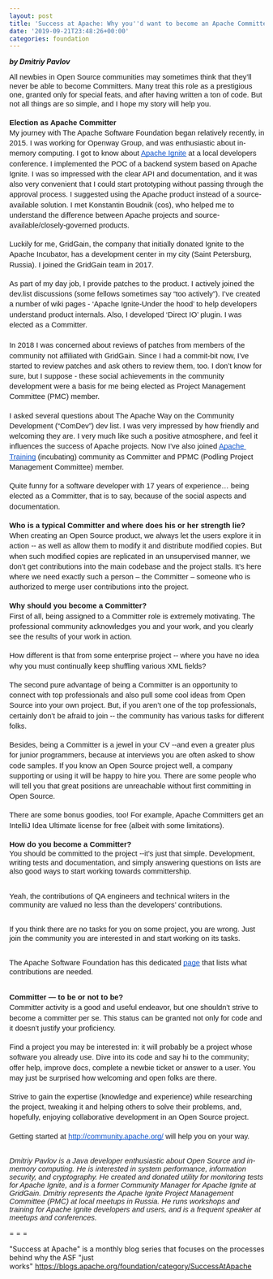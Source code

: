 ```yaml
---
layout: post
title: 'Success at Apache: Why you''d want to become an Apache Committer'
date: '2019-09-21T23:48:26+00:00'
categories: foundation
---
```

<div><span id="docs-internal-guid-1e8a84ab-7fff-c311-1841-01317a7f8ec5"> 
      <p><strong><em>by Dmitriy Pavlov</em></strong></p> 
      <h1 dir="ltr" style="line-height: 1.2; margin-top: 0pt; margin-bottom: 0pt;"><span style="background-color: transparent; font-family: Arial; font-size: 11pt; white-space: pre-wrap; font-weight: normal;">All newbies in Open Source communities may sometimes think that they’ll never be able to become Committers. Many treat this role as a prestigious one, granted only for special feats, and after having written a ton of code. But not all things are so simple, and I hope my story will help you.&nbsp;</span></h1><br /> 
      <p dir="ltr" style="line-height: 1.38; margin-top: 0pt; margin-bottom: 0pt;"><span style="font-size: 11pt; font-family: Arial; background-color: transparent; font-weight: 700; font-variant-numeric: normal; font-variant-east-asian: normal; vertical-align: baseline; white-space: pre-wrap;">Election as Apache Committer</span></p> 
      <p dir="ltr" style="line-height: 1.38; margin-top: 0pt; margin-bottom: 0pt;"><span style="font-size: 11pt; font-family: Arial; background-color: transparent; font-variant-numeric: normal; font-variant-east-asian: normal; vertical-align: baseline; white-space: pre-wrap;">My journey with The Apache Software Foundation began relatively recently, in 2015. I was working for Openway Group, and was enthusiastic about in-memory computing. I got to know about </span><a href="https://ignite.apache.org"><span style="font-size: 11pt; font-family: Arial; color: #1155cc; background-color: transparent; font-variant-numeric: normal; font-variant-east-asian: normal; text-decoration-line: underline; text-decoration-skip-ink: none; vertical-align: baseline; white-space: pre-wrap;">Apache Ignite</span></a><span style="font-size: 11pt; font-family: Arial; background-color: transparent; font-variant-numeric: normal; font-variant-east-asian: normal; vertical-align: baseline; white-space: pre-wrap;"> at a local developers conference. I implemented the POC of a backend system based on Apache Ignite. I was so impressed with the clear API and documentation, and it was also very convenient that I could start prototyping without passing through the approval process. I suggested using the Apache product instead of a source-available solution. I met Konstantin Boudnik (cos), who helped me to understand the difference between Apache projects and source-available/closely-governed products.</span></p><br /> 
      <p dir="ltr" style="line-height: 1.38; margin-top: 0pt; margin-bottom: 0pt;"><span style="font-size: 11pt; font-family: Arial; background-color: transparent; font-variant-numeric: normal; font-variant-east-asian: normal; vertical-align: baseline; white-space: pre-wrap;">Luckily for me, GridGain, the company that initially donated Ignite to the Apache Incubator, has a development center in my city (Saint Petersburg, Russia). I joined the GridGain team in 2017.</span></p><br /> 
      <p dir="ltr" style="line-height: 1.38; margin-top: 0pt; margin-bottom: 0pt;"><span style="font-size: 11pt; font-family: Arial; background-color: transparent; font-variant-numeric: normal; font-variant-east-asian: normal; vertical-align: baseline; white-space: pre-wrap;">As part of my day job, I provide patches to the product. I actively joined the dev.list discussions (some fellows sometimes say “too actively”). I’ve created a number of wiki pages - ‘Apache Ignite-Under the hood’ to help developers understand product internals. Also, I developed ‘Direct IO’ plugin. I was elected as a Committer.</span></p> 
      <p dir="ltr" style="line-height: 1.38; margin-top: 0pt; margin-bottom: 0pt;"><span style="font-size: 11pt; font-family: Arial; background-color: transparent; font-variant-numeric: normal; font-variant-east-asian: normal; vertical-align: baseline; white-space: pre-wrap;"> </span></p> 
      <p dir="ltr" style="line-height: 1.38; margin-top: 0pt; margin-bottom: 0pt;"><span style="font-size: 11pt; font-family: Arial; background-color: transparent; font-variant-numeric: normal; font-variant-east-asian: normal; vertical-align: baseline; white-space: pre-wrap;">In 2018 I was concerned about reviews of patches from members of the community not affiliated with GridGain. Since I had a commit-bit now, I’ve started to review patches and ask others to review them, too. I don’t know for sure, but I suppose - these social achievements in the community development were a basis for me being elected as Project Management Committee (PMC) member.&nbsp;</span></p><br /> 
      <p dir="ltr" style="line-height: 1.38; margin-top: 0pt; margin-bottom: 0pt;"><span style="font-size: 11pt; font-family: Arial; background-color: transparent; font-variant-numeric: normal; font-variant-east-asian: normal; vertical-align: baseline; white-space: pre-wrap;">I asked several questions about The Apache Way on the Community Development (“ComDev”) dev list. I was very impressed by how friendly and welcoming they are. I very much like such a positive atmosphere, and feel it influences the success of Apache projects. Now I’ve also joined </span><a href="http://training.apache.org/"><span style="font-size: 11pt; font-family: Arial; color: #1155cc; background-color: transparent; font-variant-numeric: normal; font-variant-east-asian: normal; text-decoration-line: underline; text-decoration-skip-ink: none; vertical-align: baseline; white-space: pre-wrap;">Apache Training</span></a><span style="font-size: 11pt; font-family: Arial; background-color: transparent; font-variant-numeric: normal; font-variant-east-asian: normal; vertical-align: baseline; white-space: pre-wrap;"> (incubating) community as Committer and PPMC (Podling Project Management Committee) member.</span></p><br /> 
      <p dir="ltr" style="line-height: 1.38; margin-top: 0pt; margin-bottom: 0pt;"><span style="font-size: 11pt; font-family: Arial; background-color: transparent; font-variant-numeric: normal; font-variant-east-asian: normal; vertical-align: baseline; white-space: pre-wrap;">Quite funny for a software developer with 17 years of experience… being elected as a Committer, that is to say, because of the social aspects and documentation.&nbsp;</span></p><br /> 
      <p dir="ltr" style="line-height: 1.38; margin-top: 0pt; margin-bottom: 0pt;"><span style="font-size: 11pt; font-family: Arial; background-color: transparent; font-weight: 700; font-variant-numeric: normal; font-variant-east-asian: normal; vertical-align: baseline; white-space: pre-wrap;">Who is a typical Committer and where does his or her strength lie?</span></p> 
      <p dir="ltr" style="line-height: 1.38; margin-top: 0pt; margin-bottom: 0pt;"><span style="font-size: 11pt; font-family: Arial; background-color: transparent; font-variant-numeric: normal; font-variant-east-asian: normal; vertical-align: baseline; white-space: pre-wrap;">When creating an Open Source product, we always let the users explore it in action -- as well as allow them to modify it and distribute modified copies. But when such modified copies are replicated in an unsupervised manner, we don’t get contributions into the main codebase and the project stalls. It’s here where we need exactly such a person – the Committer – someone who is authorized to merge user contributions into the project.</span></p><br /> 
      <p dir="ltr" style="line-height: 1.38; margin-top: 0pt; margin-bottom: 0pt;"><span style="font-size: 11pt; font-family: Arial; background-color: transparent; font-weight: 700; font-variant-numeric: normal; font-variant-east-asian: normal; vertical-align: baseline; white-space: pre-wrap;">Why should you become a Committer?</span></p> 
      <p dir="ltr" style="line-height: 1.38; margin-top: 0pt; margin-bottom: 0pt;"><span style="font-size: 11pt; font-family: Arial; background-color: transparent; font-variant-numeric: normal; font-variant-east-asian: normal; vertical-align: baseline; white-space: pre-wrap;">First of all, being assigned to a Committer role is extremely motivating. The professional community acknowledges you and your work, and you clearly see the results of your work in action.</span></p><br /> 
      <p dir="ltr" style="line-height: 1.38; margin-top: 0pt; margin-bottom: 0pt;"><span style="font-size: 11pt; font-family: Arial; background-color: transparent; font-variant-numeric: normal; font-variant-east-asian: normal; vertical-align: baseline; white-space: pre-wrap;">How different is that from some enterprise project -- where you have no idea why you must continually keep shuffling various XML fields?</span></p><br /> 
      <p dir="ltr" style="line-height: 1.38; margin-top: 0pt; margin-bottom: 0pt;"><span style="font-size: 11pt; font-family: Arial; background-color: transparent; font-variant-numeric: normal; font-variant-east-asian: normal; vertical-align: baseline; white-space: pre-wrap;">The second pure advantage of being a Committer is an opportunity to connect with top professionals and also pull some cool ideas from Open Source into your own project. But, if you aren’t one of the top professionals, certainly don’t be afraid to join -- the community has various tasks for different folks.</span></p><br /> 
      <p dir="ltr" style="line-height: 1.38; margin-top: 0pt; margin-bottom: 0pt;"><span style="font-size: 11pt; font-family: Arial; background-color: transparent; font-variant-numeric: normal; font-variant-east-asian: normal; vertical-align: baseline; white-space: pre-wrap;">Besides, being a Committer is a jewel in your CV --and even a greater plus for junior programmers, because at interviews you are often asked to show code samples. If you know an Open Source project well, a company supporting or using it will be happy to hire you. There are some people who will tell you that great positions are unreachable without first committing in Open Source.</span></p><br /> 
      <p dir="ltr" style="line-height: 1.38; margin-top: 0pt; margin-bottom: 0pt;"><span style="font-size: 11pt; font-family: Arial; background-color: transparent; font-variant-numeric: normal; font-variant-east-asian: normal; vertical-align: baseline; white-space: pre-wrap;">There are some bonus goodies, too! For example, Apache Committers get an IntelliJ Idea Ultimate license for free (albeit with some limitations).</span></p><br /> 
      <p dir="ltr" style="line-height: 1.38; margin-top: 0pt; margin-bottom: 0pt;"><span style="font-size: 11pt; font-family: Arial; background-color: transparent; font-weight: 700; font-variant-numeric: normal; font-variant-east-asian: normal; vertical-align: baseline; white-space: pre-wrap;">How do you become a Committer?</span></p> 
      <p dir="ltr" style="line-height: 1.2; margin-top: 0pt; margin-bottom: 23pt;"><span style="font-size: 11pt; font-family: Arial; background-color: transparent; font-variant-numeric: normal; font-variant-east-asian: normal; vertical-align: baseline; white-space: pre-wrap;">You should be committed to the project --it’s just that simple. Development, writing tests and documentation, and simply answering questions on lists are also good ways to start working towards committership.</span></p> 
      <p dir="ltr" style="line-height: 1.2; margin-top: 0pt; margin-bottom: 23pt;"><span style="font-size: 11pt; font-family: Arial; background-color: transparent; font-variant-numeric: normal; font-variant-east-asian: normal; vertical-align: baseline; white-space: pre-wrap;"></span><span style="background-color: transparent; font-family: Arial; font-size: 11pt; white-space: pre-wrap;">Yeah, the contributions of QA engineers and technical writers in the community are valued no less than the developers’ contributions.</span></p> 
      <p dir="ltr" style="line-height: 1.2; margin-top: 0pt; margin-bottom: 23pt;"><span style="background-color: transparent; font-family: Arial; font-size: 11pt; white-space: pre-wrap;"></span><span style="background-color: transparent; font-family: Arial; font-size: 11pt; white-space: pre-wrap;">If you think there are no tasks for you on some project, you are wrong. Just join the community you are interested in and start working on its tasks.&nbsp;</span></p> 
      <p dir="ltr" style="line-height: 1.2; margin-top: 0pt; margin-bottom: 23pt;"><span style="background-color: transparent; font-family: Arial; font-size: 11pt; white-space: pre-wrap;"></span><span style="background-color: transparent; font-variant-numeric: normal; font-variant-east-asian: normal; font-size: 11pt; font-family: Arial; vertical-align: baseline; white-space: pre-wrap;">The Apache Software Foundation has this dedicated </span><a href="https://helpwanted.apache.org/"><span style="font-size: 11pt; font-family: Arial; color: #1155cc; background-color: transparent; font-variant-numeric: normal; font-variant-east-asian: normal; text-decoration-line: underline; text-decoration-skip-ink: none; vertical-align: baseline; white-space: pre-wrap;">page</span></a><span style="background-color: transparent; font-variant-numeric: normal; font-variant-east-asian: normal; font-size: 11pt; font-family: Arial; vertical-align: baseline; white-space: pre-wrap;"> that lists what contributions are needed.&nbsp;&nbsp;</span></p> 
      <p dir="ltr" style="line-height: 1.38; margin-top: 0pt; margin-bottom: 0pt;"><span style="font-size: 11pt; font-family: Arial; background-color: transparent; font-weight: 700; font-variant-numeric: normal; font-variant-east-asian: normal; vertical-align: baseline; white-space: pre-wrap;">Committer — to be or not to be?</span></p> 
      <p dir="ltr" style="line-height: 1.38; margin-top: 0pt; margin-bottom: 0pt;"><span style="font-size: 11pt; font-family: Arial; background-color: transparent; font-variant-numeric: normal; font-variant-east-asian: normal; vertical-align: baseline; white-space: pre-wrap;">Committer activity is a good and useful endeavor, but one shouldn’t strive to become a committer per se. This status can be granted not only for code and it doesn’t justify your proficiency.&nbsp;</span></p><br /> 
      <p dir="ltr" style="line-height: 1.38; margin-top: 0pt; margin-bottom: 0pt;"><span style="font-size: 11pt; font-family: Arial; background-color: transparent; font-variant-numeric: normal; font-variant-east-asian: normal; vertical-align: baseline; white-space: pre-wrap;">Find a project you may be interested in: it will probably be a project whose software you already use. Dive into its code and say hi to the community; offer help, improve docs, complete a newbie ticket or answer to a user. You may just be surprised how welcoming and open folks are there.</span></p><br /> 
      <p dir="ltr" style="line-height: 1.38; margin-top: 0pt; margin-bottom: 0pt;"><span style="font-size: 11pt; font-family: Arial; background-color: transparent; font-variant-numeric: normal; font-variant-east-asian: normal; vertical-align: baseline; white-space: pre-wrap;">Strive to gain the expertise (knowledge and experience) while researching the project, tweaking it and helping others to solve their problems, and, hopefully, enjoying collaborative development in an Open Source project.</span></p><br /> 
      <p dir="ltr" style="line-height: 1.38; margin-top: 0pt; margin-bottom: 0pt;"><span style="font-size: 11pt; font-family: Arial; background-color: transparent; font-variant-numeric: normal; font-variant-east-asian: normal; vertical-align: baseline; white-space: pre-wrap;">Getting started at </span><a href="http://community.apache.org/"><span style="font-size: 11pt; font-family: Arial; color: #1155cc; background-color: transparent; font-variant-numeric: normal; font-variant-east-asian: normal; text-decoration-line: underline; text-decoration-skip-ink: none; vertical-align: baseline; white-space: pre-wrap;">http://community.apache.org/</span></a><span style="font-size: 11pt; font-family: Arial; background-color: transparent; font-variant-numeric: normal; font-variant-east-asian: normal; vertical-align: baseline; white-space: pre-wrap;"> will help you on your way.</span></p> 
      <p><span style="font-size: 11pt; font-family: Arial; color: #212121; font-style: italic; font-variant-numeric: normal; font-variant-east-asian: normal; vertical-align: baseline; white-space: pre-wrap;"><br /></span><span style="font-size: 11pt; font-family: Arial; color: #212121; font-style: italic; font-variant-numeric: normal; font-variant-east-asian: normal; vertical-align: baseline; white-space: pre-wrap;">Dmitriy Pavlov is a Java developer enthusiastic about Open Source and in-memory computing. He is interested in system performance, information security, and cryptography. He created and donated utility for monitoring tests for Apache Ignite, and is a former Community Manager for Apache Ignite at GridGain. Dmitriy represents the Apache Ignite Project Management Committee (PMC) at local meetups in Russia. He runs workshops and training for Apache Ignite developers and users, and is a frequent speaker at meetups </span><span style="font-size: 11pt; font-family: Arial; color: #212121; background-color: transparent; font-style: italic; font-variant-numeric: normal; font-variant-east-asian: normal; vertical-align: baseline; white-space: pre-wrap;">and </span><span style="font-size: 11pt; font-family: Arial; color: #212121; font-style: italic; font-variant-numeric: normal; font-variant-east-asian: normal; vertical-align: baseline; white-space: pre-wrap;">conferences.</span></p></span> 
    <p>= = =</p> 
  </div> 
  <div> 
    <p>&quot;Success at Apache&quot; is a monthly blog series that focuses on the processes behind why the ASF &quot;just works&quot;&nbsp;<a href="https://blogs.apache.org/foundation/category/SuccessAtApache">https://blogs.apache.org/foundation/category/SuccessAtApache</a></p> 
  </div>
